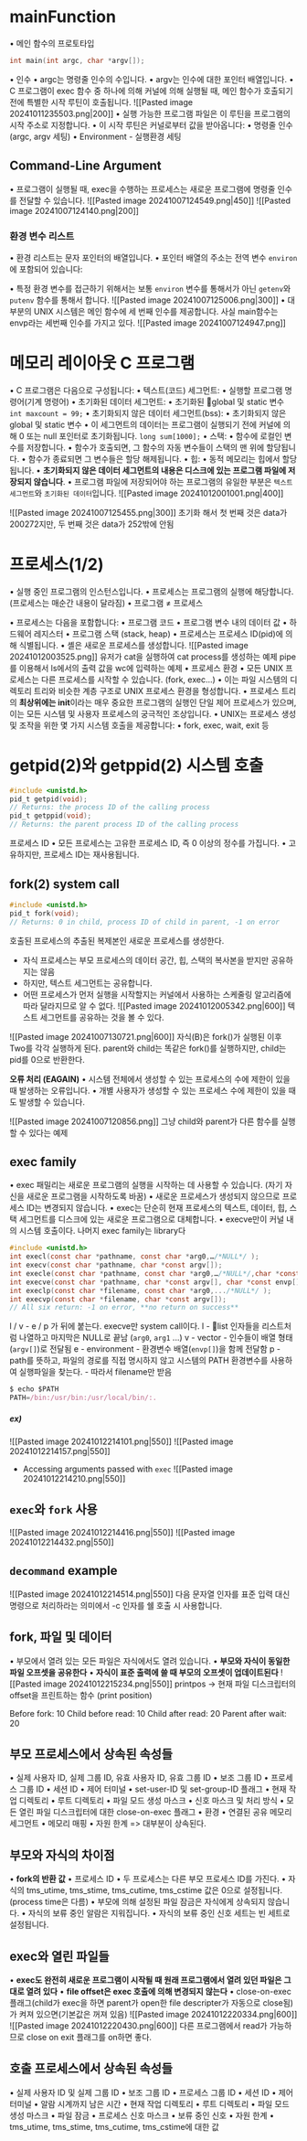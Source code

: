 # mainFunction
• 메인 함수의 프로토타입
```c
int main(int argc, char *argv[]);
```
• 인수
	• argc는 명령줄 인수의 수입니다.
	• argv는 인수에 대한 포인터 배열입니다.
• C 프로그램이 exec 함수 중 하나에 의해 커널에 의해 실행될 때, 메인 함수가 호출되기 전에 특별한 시작 루틴이 호출됩니다.
![[Pasted image 20241011235503.png|200]]
• 실행 가능한 프로그램 파일은 이 루틴을 프로그램의 시작 주소로 지정합니다.
• 이 시작 루틴은 커널로부터 값을 받아옵니다:
	• 명령줄 인수(argc, argv 세팅)
	• Environment - 실행환경 세팅
## Command-Line Argument
• 프로그램이 실행될 때, exec을 수행하는 프로세스는 새로운 프로그램에 명령줄 인수를 전달할 수 있습니다.
![[Pasted image 20241007124549.png|450]]
![[Pasted image 20241007124140.png|200]]
### 환경 변수 리스트
• 환경 리스트는 문자 포인터의 배열입니다.
• 포인터 배열의 주소는 전역 변수 `environ`에 포함되어 있습니다:

• 특정 환경 변수를 접근하기 위해서는 보통 `environ` 변수를 통해서가 아닌 `getenv`와 `putenv` 함수를 통해서 합니다.
![[Pasted image 20241007125006.png|300]]
• 대부분의 UNIX 시스템은 메인 함수에 세 번째 인수를 제공합니다.
사실 main함수는 envp라는 세번째 인수를 가지고 있다.
![[Pasted image 20241007124947.png]]
# 메모리 레이아웃 C 프로그램
• C 프로그램은 다음으로 구성됩니다:
	• 텍스트(코드) 세그먼트:
		• 실행할 프로그램 명령어(기계 명령어)
	• 초기화된 데이터 세그먼트:
		• 초기화된 global 및 static 변수
		`int maxcount = 99;`
	• 초기화되지 않은 데이터 세그먼트(bss):
		• 초기화되지 않은 global 및 static 변수
		• 이 세그먼트의 데이터는 프로그램이 실행되기 전에 커널에 의해 0 또는 null 포인터로 초기화됩니다.
		`long sum[1000];`
• 스택:
	• 함수에 로컬인 변수를 저장합니다.
	• 함수가 호출되면, 그 함수의 자동 변수들이 스택의 맨 위에 할당됩니다.
	• 함수가 종료되면 그 변수들은 할당 해제됩니다.
• 힙:
	• 동적 메모리는 힙에서 할당됩니다.
• **초기화되지 않은 데이터 세그먼트의 내용은 디스크에 있는 프로그램 파일에 저장되지 않습니다**.
• 프로그램 파일에 저장되어야 하는 프로그램의 유일한 부분은 `텍스트 세그먼트`와 `초기화된 데이터`입니다.
![[Pasted image 20241012001001.png|400]]

![[Pasted image 20241007125455.png|300]]
초기화 해서 첫 번째 것은 data가 200272지만, 두 번째 것은 data가 252밖에 안됨
# 프로세스(1/2)
• 실행 중인 프로그램의 인스턴스입니다.
• 프로세스는 프로그램의 실행에 해당합니다.(프로세스는 매순간 내용이 달라짐)
• 프로그램 ≠ 프로세스

• 프로세스는 다음을 포함합니다:
	• 프로그램 코드
	• 프로그램 변수 내의 데이터 값
	• 하드웨어 레지스터
	• 프로그램 스택 (stack, heap)
• 프로세스는 프로세스 ID(pid)에 의해 식별됩니다.
• 셸은 새로운 프로세스를 생성합니다.
![[Pasted image 20241012003525.png]]
유저가 cat을 실행하여 cat process를 생성하는 예제
pipe를 이용해서 ls에서의 출력 값을 wc에 입력하는 예제
• 프로세스 환경
	• 모든 UNIX 프로세스는 다른 프로세스를 시작할 수 있습니다. (fork, exec...)
	• 이는 파일 시스템의 디렉토리 트리와 비슷한 계층 구조로 UNIX 프로세스 환경을 형성합니다.
	• 프로세스 트리의 **최상위에는 init**이라는 매우 중요한 프로그램의 실행인 단일 제어 프로세스가 있으며, 이는 모든 시스템 및 사용자 프로세스의 궁극적인 조상입니다.
• UNIX는 프로세스 생성 및 조작을 위한 몇 가지 시스템 호출을 제공합니다:
	• fork, exec, wait, exit 등
# getpid(2)와 getppid(2) 시스템 호출
```c
#include <unistd.h>
pid_t getpid(void);
// Returns: the process ID of the calling process
pid_t getppid(void);
// Returns: the parent process ID of the calling process
```
프로세스 ID
	• 모든 프로세스는 고유한 프로세스 ID, 즉 0 이상의 정수를 가집니다.
	• 고유하지만, 프로세스 ID는 재사용됩니다.
## fork(2) system call
```c
#include <unistd.h>
pid_t fork(void);
// Returns: 0 in child, process ID of child in parent, -1 on error
```
호출된 프로세스의 추출된 복제본인 새로운 프로세스를 생성한다.
- 자식 프로세스는 부모 프로세스의 데이터 공간, 힙, 스택의 복사본을 받지만 공유하지는 않음
- 하지만, 텍스트 세그먼트는 공유합니다.
- 어떤 프로세스가 먼저 실행을 시작할지는 커널에서 사용하는 스케줄링 알고리즘에 따라 달라지므로 알 수 없다.
 ![[Pasted image 20241012005342.png|600]]
텍스트 세그먼트를 공유하는 것을 볼 수 있다.

![[Pasted image 20241007130721.png|600]]
자식(B)은 fork()가 실행된 이후 Two를 각각 실행하게 된다.
parent와 child는 똑같은 fork()를 실행하지만, child는 pid를 0으로 반환한다.

**오류 처리 (EAGAIN)**
• 시스템 전체에서 생성할 수 있는 프로세스의 수에 제한이 있을 때 발생하는 오류입니다.
• 개별 사용자가 생성할 수 있는 프로세스 수에 제한이 있을 때도 발생할 수 있습니다.

![[Pasted image 20241007120856.png]]
그냥 child와 parent가 다른 함수를 실행할 수 있다는 예제
## exec family
• exec 패밀리는 새로운 프로그램의 실행을 시작하는 데 사용할 수 있습니다. (자기 자신을 새로운 프로그램을 시작하도록 바꿈)
• 새로운 프로세스가 생성되지 않으므로 프로세스 ID는 변경되지 않습니다.
• exec는 단순히 현재 프로세스의 텍스트, 데이터, 힙, 스택 세그먼트를 디스크에 있는 새로운 프로그램으로 대체합니다.
• execve만이 커널 내의 시스템 호출이다. 나머지 exec family는 library다
```c
#include <unistd.h>
int execl(const char *pathname, const char *arg0,…/*NULL*/ );
int execv(const char *pathname, char *const argv[]);
int execle(const char *pathname, const char *arg0,…/*NULL*/,char *const envp[]);
int execve(const char *pathname, char *const argv[], char *const envp[]);
int execlp(const char *filename, const char *arg0,.../*NULL*/ );
int execvp(const char *filename, char *const argv[]);
// All six return: -1 on error, **no return on success**
```
l / v - e / p 가 뒤에 붙는다.
execve만 system call이다.
l - list 인자들을 리스트처럼 나열하고 마지막은 NULL로 끝남 (`arg0`, `arg1` ...)
v - vector - 인수들이 배열 형태(`argv[]`)로 전달됨
e - environment - 환경변수 배열(`envp[]`)을 함께 전달함
p - path를 뜻하고, 파일의 경로를 직접 명시하지 않고 시스템의 PATH 환경변수를 사용하여 실행파일을 찾는다. - 따라서 filename만 받음
```jsx
$ echo $PATH
PATH=/bin:/usr/bin:/usr/local/bin/:.
```
##### ex)
![[Pasted image 20241012214101.png|550]]
![[Pasted image 20241012214157.png|550]]
- Accessing arguments passed with `exec`
![[Pasted image 20241012214210.png|550]]
## `exec`와 `fork` 사용
![[Pasted image 20241012214416.png|550]]
![[Pasted image 20241012214432.png|550]]
## `decommand` example
![[Pasted image 20241012214514.png|550]]
다음 문자열 인자를 표준 입력 대신 명령으로 처리하라는 의미에서 -c 인자를 쉘 호출 시 사용합니다.
## fork, 파일 및 데이터
•	부모에서 열려 있는 모든 파일은 자식에서도 열려 있습니다.
•	**부모와 자식이 동일한 파일 오프셋을 공유한다**
•	**자식이 표준 출력에 쓸 때 부모의 오프셋이 업데이트된다**
![[Pasted image 20241012215234.png|550]]
printpos -> 현재 파일 디스크립터의 offset을 프린트하는 함수 (print position)

Before fork: 10
Child before read: 10
Child after read: 20
Parent after wait: 20
## 부모 프로세스에서 상속된 속성들
•	실제 사용자 ID, 실제 그룹 ID, 유효 사용자 ID, 유효 그룹 ID
•	보조 그룹 ID
•	프로세스 그룹 ID
•	세션 ID
•	제어 터미널
•	set-user-ID 및 set-group-ID 플래그
•	현재 작업 디렉토리
•	루트 디렉토리
•	파일 모드 생성 마스크
•	신호 마스크 및 처리 방식
•	모든 열린 파일 디스크립터에 대한 close-on-exec 플래그
•	환경
•	연결된 공유 메모리 세그먼트
•	메모리 매핑
•	자원 한계
=> 대부분이 상속된다.
## 부모와 자식의 차이점
•	**fork의 반환 값**
•	프로세스 ID
•	두 프로세스는 다른 부모 프로세스 ID를 가진다.
•	자식의 tms_utime, tms_stime, tms_cutime, tms_cstime 값은 0으로 설정됩니다. (process time은 다름)
•	부모에 의해 설정된 파일 잠금은 자식에게 상속되지 않습니다.
•	자식의 보류 중인 알람은 지워집니다.
•	자식의 보류 중인 신호 세트는 빈 세트로 설정됩니다.
## exec와 열린 파일들
•	**exec도 완전히 새로운 프로그램이 시작될 때 원래 프로그램에서 열려 있던 파일은 그대로 열려 있다**
•	**file offset은 exec 호출에 의해 변경되지 않는다**
•	close-on-exec 플래그(child가 exec을 하면 parent가 open한 file descripter가 자동으로 close됨)가 켜져 있으면(기본값은 꺼져 있음)
![[Pasted image 20241012220334.png|600]]
![[Pasted image 20241012220430.png|600]]
다른 프로그램에서 read가 가능하므로 close on exit 플래그를 on하면 좋다.
## 호출 프로세스에서 상속된 속성들
• 실제 사용자 ID 및 실제 그룹 ID • 보조 그룹 ID • 프로세스 그룹 ID • 세션 ID • 제어 터미널 • 알람 시계까지 남은 시간 • 현재 작업 디렉토리 • 루트 디렉토리 • 파일 모드 생성 마스크 • 파일 잠금 • 프로세스 신호 마스크 • 보류 중인 신호 • 자원 한계 • tms_utime, tms_stime, tms_cutime, tms_cstime에 대한 값